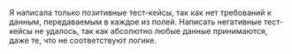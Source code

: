 Я написала только позитивные тест-кейсы, так как нет требований к данным, передаваемым в каждое из полей. 
Написать негативные тест-кейсы не удалось, так как абсолютно любые данные принимаются, даже те, что не соответствуют логике. 